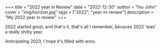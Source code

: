 +++
title = "2022 year in Review"
date = "2022-12-30"
author = "Inu John"
cover = "img/horizon.jpg"
tags = ["2022", "year-in-review"]
description = "My 2022 year in review"
+++

2022 started great, and that's it, that's all I remember, because 2022 'was' a really shitty year.

Anticipating 2023, I hope it's filled with wins.
